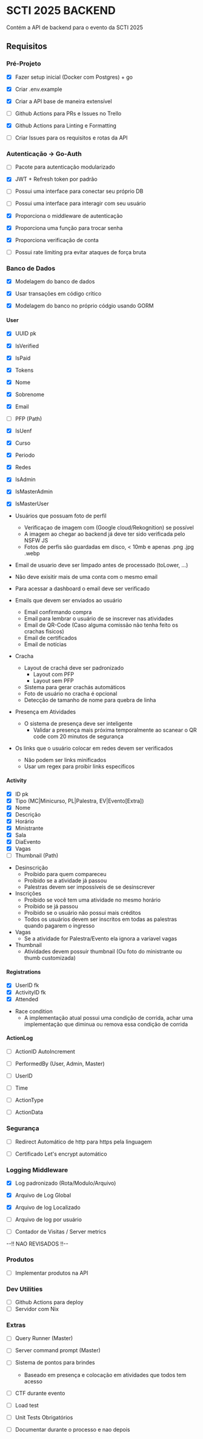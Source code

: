 # SCTI 2025 BACKEND

Contém a API de backend para o evento da SCTI 2025

## Requisitos

### Pré-Projeto
- [x] Fazer setup inicial (Docker com Postgres) + go
- [x] Criar .env.example
- [x] Criar a API base de maneira extensível
- [ ] Github Actions para PRs e Issues no Trello
- [x] Github Actions para Linting e Formatting
- [ ] Criar Issues para os requisitos e rotas da API


### Autenticação -> Go-Auth
- [ ] Pacote para autenticação modularizado
- [x] JWT + Refresh token por padrão
- [ ] Possui uma interface para conectar seu próprio DB
- [ ] Possui uma interface para interagir com seu usuário
- [x] Proporciona o middleware de  autenticação
- [x] Proporciona uma função para trocar senha
- [x] Proporciona verificação de conta
- [ ] Possui rate limiting pra evitar ataques de força bruta


### Banco de Dados
- [x] Modelagem do banco de dados
- [x] Usar transações em código crítico
- [x] Modelagem do banco no próprio códgio usando GORM


#### User
- [x] UUID pk
- [x] IsVerified
- [x] IsPaid
- [x] Tokens
- [x] Nome
- [x] Sobrenome
- [x] Email
- [ ] PFP (Path)
- [x] IsUenf
- [x] Curso
- [x] Periodo
- [x] Redes
- [x] IsAdmin
- [x] IsMasterAdmin
- [x] IsMasterUser


- Usuários que possuam foto de perfil
    - Verificaçao de imagem com (Google cloud/Rekognition) se possível
    - A imagem ao chegar ao backend já deve ter sido verificada pelo NSFW JS
    - Fotos de perfis são guardadas em disco, < 10mb e apenas .png .jpg .webp

- Email de usuario deve ser limpado antes de processado (toLower, ...)
- Não deve exisitir mais de uma conta com o mesmo email
- Para acessar a dashboard o email deve ser verificado
- Emails que devem ser enviados ao usuário
    - Email confirmando compra
    - Email para lembrar o usuário de se inscrever nas atividades
    - Email de QR-Code (Caso alguma comissão não tenha feito os crachas fisicos)
    - Email de certificados
    - Email de notícias

- Cracha
    - Layout de crachá deve ser padronizado
        - Layout com PFP
        - Layout sem PFP
    - Sistema para gerar crachás automáticos
    - Foto de usuário no cracha é opcional
    - Detecção de tamanho de nome para quebra de linha

- Presença em Atividades
    - O sistema de presença deve ser inteligente
        - Validar a presença mais próxima temporalmente ao scanear o QR code com 20 minutos de segurança

- Os links que o usuário colocar em redes devem ser verificados
    - Não podem ser links minificados
    - Usar um regex para proibir links especificos


#### Activity
- [x] ID pk
- [x] Tipo (MC|Minicurso, PL|Palestra, EV|Evento[Extra])
- [x] Nome
- [x] Descrição
- [x] Horário
- [x] Ministrante
- [x] Sala
- [x] DiaEvento
- [x] Vagas
- [ ] Thumbnail (Path)

- Desinscrição
    - Proibido para quem compareceu
    - Proibido se a atividade já passou
    - Palestras devem ser impossíveis de se desinscrever
- Inscrições
    - Proibido se você tem uma atividade no mesmo horário
    - Proibido se já passou
    - Proibido se o usuário não possui mais créditos
    - Todos os usuários devem ser inscritos em todas as palestras quando pagarem o ingresso
- Vagas
    - Se a atividade for Palestra/Evento ela ignora a variavel vagas
- Thumbnail
    - Atividades devem possuir thumbnail (Ou foto do ministrante ou thumb customizada)


#### Registrations
- [x] UserID fk
- [x] ActivityID fk
- [x] Attended

- Race condition
    - A implementação atual possui uma condição de corrida, achar uma implementação que diminua ou remova essa condição de corrida


#### ActionLog
- [ ] ActionID AutoIncrement
- [ ] PerformedBy (User, Admin, Master)
- [ ] UserID
- [ ] Time
- [ ] ActionType
- [ ] ActionData


### Segurança
- [ ] Redirect Automático de http para https pela linguagem
- [ ] Certificado Let's encrypt automático


### Logging Middleware
- [x] Log padronizado (Rota/Modulo/Arquivo)
- [x] Arquivo de Log Global
- [x] Arquivo de log Localizado
- [ ] Arquivo de log por usuário
- [ ] Contador de Visitas / Server metrics


--!! NAO REVISADOS !!--
### Produtos
- [ ] Implementar produtos na API

### Dev Utilities
- [ ] Github Actions para deploy
- [ ] Servidor com Nix

### Extras
- [ ] Query Runner (Master)
- [ ] Server command prompt (Master)
- [ ] Sistema de pontos para brindes
    - Baseado em presença e colocação em atividades que todos tem acesso
- [ ] CTF durante evento
- [ ] Load test
- [ ] Unit Tests Obrigatórios
- [ ] Documentar durante o processo e nao depois

